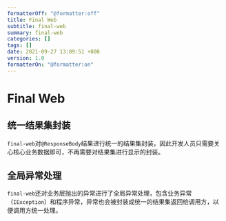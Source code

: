 ```yaml
---
formatterOff: "@formatter:off"
title: Final Web
subtitle: final-web 
summary: final-web
categories: [] 
tags: [] 
date: 2021-09-27 13:09:51 +800 
version: 1.0
formatterOn: "@formatter:on"
---
```


# Final Web

## 统一结果集封装

`final-web`对`@ResponseBody`结果进行统一的结果集封装，因此开发人员只需要关心核心业务数据即可，不再需要对结果集进行显示的封装。

## 全局异常处理

`final-web`还对业务层抛出的异常进行了全局异常处理，包含业务异常（`IException`）和程序异常，异常也会被封装成统一的结果集返回给调用方，以便调用方统一处理。